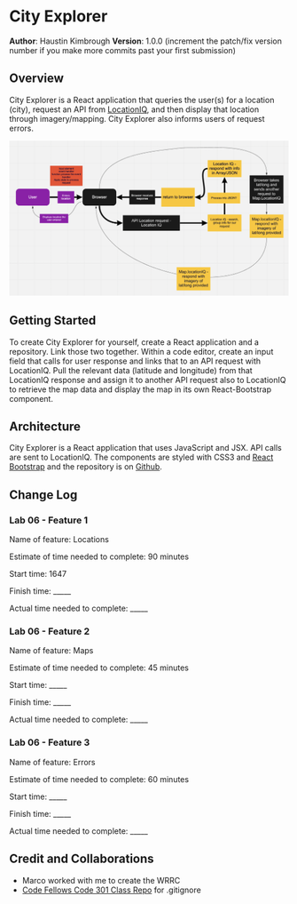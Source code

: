 # City Explorer

**Author**: Haustin Kimbrough
**Version**: 1.0.0 (increment the patch/fix version number if you make more commits past your first submission)

## Overview
<!-- Provide a high level overview of what this application is and why you are building it, beyond the fact that it's an assignment for this class. (i.e. What's your problem domain?) -->

City Explorer is a React application that queries the user(s) for a location (city), request an API from [LocationIQ](https://locationiq.com/), and then display that location through imagery/mapping. City Explorer also informs users of request errors.

![WRRC](./wrrc.png)

## Getting Started
<!-- What are the steps that a user must take in order to build this app on their own machine and get it running? -->
To create City Explorer for yourself, create a React application and a repository. Link those two together. Within a code editor, create an input field that calls for user response and links that to an API request with LocationIQ. Pull the relevant data (latitude and longitude) from that LocationIQ response and assign it to another API request also to LocationIQ to retrieve the map data and display the map in its own React-Bootstrap component.

## Architecture
<!-- Provide a detailed description of the application design. What technologies (languages, libraries, etc) you're using, and any other relevant design information. -->
 City Explorer is a React application that uses JavaScript and JSX. API calls are sent to LocationIQ. The components are styled with CSS3 and [React Bootstrap](https://react-bootstrap.github.io/) and the repository is on [Github](https://github.com/hkimbrough22/city-explorer).

## Change Log

<!-- Use this area to document the iterative changes made to your application as each feature is successfully implemented. Use time stamps. Here's an example:

01-01-2001 4:59pm - Application now has a fully-functional express server, with a GET route for the location resource. -->

### Lab 06 - Feature 1

Name of feature: Locations

Estimate of time needed to complete: 90 minutes

Start time: 1647

Finish time: _____

Actual time needed to complete: _____

### Lab 06 - Feature 2

Name of feature: Maps

Estimate of time needed to complete: 45 minutes

Start time: _____

Finish time: _____

Actual time needed to complete: _____

### Lab 06 - Feature 3

Name of feature: Errors

Estimate of time needed to complete: 60 minutes

Start time: _____

Finish time: _____

Actual time needed to complete: _____

## Credit and Collaborations
<!-- Give credit (and a link) to other people or resources that helped you build this application. -->
- Marco worked with me to create the WRRC
- [Code Fellows Code 301 Class Repo](https://github.com/codefellows/seattle-code-301d77) for .gitignore